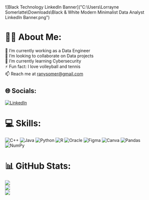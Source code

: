 
![Black Technology LinkedIn Banner]("C:\Users\Lorrayne Somerlatte\Downloads\Black & White Modern Minimalist Data Analyst LinkedIn Banner.png")


#  🙋‍♀️ About Me:
🔭 I’m currently working as a Data Engineer<br>👯 I’m looking to collaborate on Data projects<br>🌱 I’m currently learning Cybersecurity<br>⚡ Fun fact: I love volleyball and tennis<br>📫 Reach me at ranysomer@gmail.com


## 🌐 Socials:
[![LinkedIn](https://img.shields.io/badge/LinkedIn-%230077B5.svg?logo=linkedin&logoColor=white)](https://www.linkedin.com/in/somerlatte/) 

# 💻 Skills:
![C++](https://img.shields.io/badge/c++-%2300599C.svg?style=flat&logo=c%2B%2B&logoColor=white) ![Java](https://img.shields.io/badge/java-%23ED8B00.svg?style=flat&logo=java&logoColor=white) ![Python](https://img.shields.io/badge/python-3670A0?style=flat&logo=python&logoColor=ffdd54) ![R](https://img.shields.io/badge/r-%23276DC3.svg?style=flat&logo=r&logoColor=white) ![Oracle](https://img.shields.io/badge/Oracle-F80000?style=flat&logo=oracle&logoColor=white) 	![Figma](https://img.shields.io/badge/figma-%23F24E1E.svg?style=flat&logo=figma&logoColor=white) ![Canva](https://img.shields.io/badge/Canva-%2300C4CC.svg?style=flat&logo=Canva&logoColor=white) ![Pandas](https://img.shields.io/badge/pandas-%23150458.svg?style=flat&logo=pandas&logoColor=white) ![NumPy](https://img.shields.io/badge/numpy-%23013243.svg?style=flat&logo=numpy&logoColor=white) 
# 📊 GitHub Stats:
![](https://github-readme-stats.vercel.app/api?username=somerlatte&theme=dark&hide_border=false&include_all_commits=false&count_private=false)<br/>
![](https://github-readme-streak-stats.herokuapp.com/?user=somerlatte&theme=dark&hide_border=false)<br/>
![](https://github-readme-stats.vercel.app/api/top-langs/?username=somerlatte&theme=dark&hide_border=false&include_all_commits=false&count_private=false&layout=compact)
